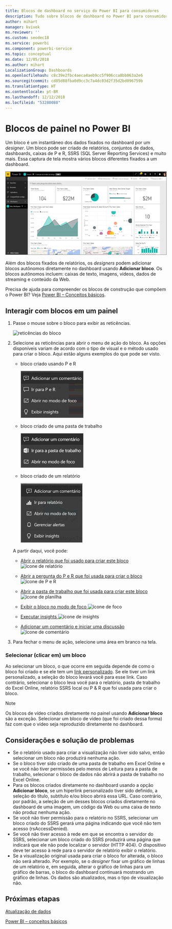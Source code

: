 ```yaml
---
title: Blocos de dashboard no serviço do Power BI para consumidores
description: Tudo sobre blocos de dashboard no Power BI para consumidores. Isso inclui blocos que são criados no SSRS (SQL Server Reporting Services).
author: mihart
manager: kvivek
ms.reviewer: ''
ms.custom: seodec18
ms.service: powerbi
ms.component: powerbi-service
ms.topic: conceptual
ms.date: 12/05/2018
ms.author: mihart
LocalizationGroup: Dashboards
ms.openlocfilehash: c8c39e2fbc4aeca4aeb9cc5f906cca8bb063a2e6
ms.sourcegitcommit: cd85d88fba0d9cc3c7a4dc03d2f35d2bd096759b
ms.translationtype: HT
ms.contentlocale: pt-BR
ms.lasthandoff: 12/12/2018
ms.locfileid: "53280088"
---
```

# <a name="dashboard-tiles-in-power-bi"></a>Blocos de painel no Power BI
Um bloco é um instantâneo dos dados fixados no dashboard por um *designer*. Um bloco pode ser criado de relatórios, conjuntos de dados, dashboards, caixas de P e R, SSRS (SQL Server Reporting Services) e muito mais.  Essa captura de tela mostra vários blocos diferentes fixados a um dashboard.

![Dashboard do Power BI](./media/end-user-tiles/power-bi-dashboard.png)


Além dos blocos fixados de relatórios, os *designers* podem adicionar blocos autônomos diretamente no dashboard usando **Adicionar bloco**. Os blocos autônomos incluem: caixas de texto, imagens, vídeos, dados de streaming e conteúdo da Web.

Precisa de ajuda para compreender os blocos de construção que compõem o Power BI?  Veja [Power BI – Conceitos básicos](end-user-basic-concepts.md).


## <a name="interacting-with-tiles-on-a-dashboard"></a>Interagir com blocos em um painel

1. Passe o mouse sobre o bloco para exibir as reticências.
   
    ![reticências do bloco](./media/end-user-tiles/ellipses_new.png)
2. Selecione as reticências para abrir o menu de ação do bloco. As opções disponíveis variam de acordo com o tipo de visual e o método usado para criar o bloco. Aqui estão alguns exemplos do que pode ser visto.

    - bloco criado usando P e R
   
        ![ícone de reticências](./media/end-user-tiles/power-bi-menu1.png)

    - bloco criado de uma pasta de trabalho
   
        ![ícone de reticências](./media/end-user-tiles/power-bi-menu2.png)

    - bloco criado de um relatório
   
        ![ícone de reticências](./media/end-user-tiles/power-bi-menu3.png)
   
    A partir daqui, você pode:
   
   * [Abrir o relatório que foi usado para criar este bloco ](end-user-reports.md) ![ícone de relatório](./media/end-user-tiles/chart-icon.jpg)  
   
   * [Abrir a pergunta do P e R que foi usada para criar o bloco ](end-user-reports.md) ![ícone de P e R](./media/end-user-tiles/qna-icon.png)  
   

   * [Abrir a pasta de trabalho que foi usada para criar este bloco ](end-user-reports.md) ![ícone de planilha](./media/end-user-tiles/power-bi-open-worksheet.png)  
    * [Exibir o bloco no modo de foco ](end-user-focus.md) ![ícone de foco](./media/end-user-tiles/fullscreen-icon.jpg)  
     * [Executar insights ](end-user-insights.md) ![ícone de insights](./media/end-user-tiles/power-bi-insights.png)
    * [Adicionar um comentário e iniciar uma discussão](end-user-comment.md) ![ícone de comentário](./media/end-user-tiles/comment-icons.png)

3. Para fechar o menu de ação, selecione uma área em branco na tela.

### <a name="select-click-a-tile"></a>Selecionar (clicar em) um bloco
Ao selecionar um bloco, o que ocorre em seguida depende de como o bloco foi criado e se ele tem um [link personalizado](../service-dashboard-edit-tile.md). Se ele tiver um link personalizado, a seleção do bloco levará você para esse link. Caso contrário, selecionar o bloco leva você para o relatório, pasta de trabalho do Excel Online, relatório SSRS local ou P & R que foi usada para criar o bloco.

> [!NOTE]
> Os blocos de vídeo criados diretamente no painel usando **Adicionar bloco** são a exceção. Selecionar um bloco de vídeo (que foi criado dessa forma) faz com que o vídeo seja reproduzido diretamente no dashboard.   
> 
> 

## <a name="considerations-and-troubleshooting"></a>Considerações e solução de problemas
* Se o relatório usado para criar a visualização não tiver sido salvo, então selecionar um bloco não produzirá nenhuma ação.
* Se o bloco tiver sido criado de uma pasta de trabalho em Excel Online e se você não tiver permissões pelo menos de Leitura para a pasta de trabalho, selecionar o bloco de dados não abrirá a pasta de trabalho no Excel Online.
* Para os blocos criados diretamente no dashboard usando a opção **Adicionar bloco**, se um hiperlink personalizado tiver sido definido, a seleção do título, subtítulo e/ou bloco abrirá essa URL.  Caso contrário, por padrão, a seleção de um desses blocos criados diretamente no dashboard de uma imagem, um código da Web ou uma caixa de texto não produz nenhuma ação.
* Se você não tiver permissão para o relatório no SSRS, selecionar um bloco criado do SSRS gerará uma página indicando que você não tem acesso (rsAccessDenied).
* Se você não tiver acesso à rede em que se encontra o servidor do SSRS, selecionar um bloco criado do SSRS produzirá uma página que indicará que ele não pode localizar o servidor (HTTP 404). O dispositivo deve ter acesso à rede para o servidor de relatório exibir o relatório.
* Se a visualização original usada para criar o bloco for alterada, o bloco não será alterado.  Por exemplo, se o *designer* fixar um gráfico de linhas de um relatório e, em seguida, alterar o gráfico de linhas para um gráfico de barras, o bloco do dashboard continuará mostrando um gráfico de linhas. Os dados são atualizados, mas o tipo de visualização não.

## <a name="next-steps"></a>Próximas etapas
[Atualização de dados](../refresh-data.md)

[Power BI – conceitos básicos](end-user-basic-concepts.md)

